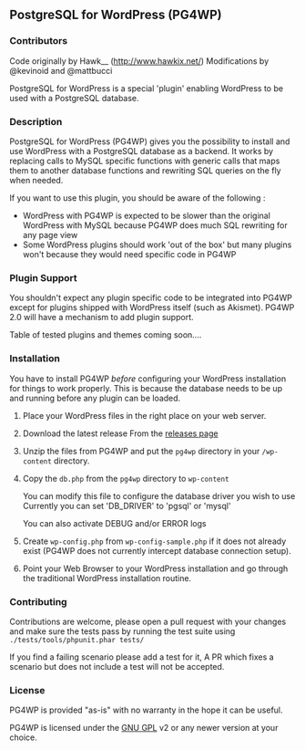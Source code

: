 ## PostgreSQL for WordPress (PG4WP) 

### Contributors
Code originally by Hawk__ (http://www.hawkix.net/)
Modifications by @kevinoid and @mattbucci

PostgreSQL for WordPress is a special 'plugin' enabling WordPress to be used with a PostgreSQL database.

### Description 

PostgreSQL for WordPress (PG4WP) gives you the possibility to install and use WordPress with a PostgreSQL database as a backend.
It works by replacing calls to MySQL specific functions with generic calls that maps them to another database functions and rewriting SQL queries on the fly when needed.

If you want to use this plugin, you should be aware of the following :
- WordPress with PG4WP is expected to be slower than the original WordPress with MySQL because PG4WP does much SQL rewriting for any page view
- Some WordPress plugins should work 'out of the box' but many plugins won't because they would need specific code in PG4WP

### Plugin Support

You shouldn't expect any plugin specific code to be integrated into PG4WP except for plugins shipped with WordPress itself (such as Akismet).
PG4WP 2.0 will have a mechanism to add plugin support.

Table of tested plugins and themes coming soon....

### Installation

You have to install PG4WP *before* configuring your WordPress installation for things to work properly. 
This is because the database needs to be up and running before any plugin can be loaded.

1.  Place your WordPress files in the right place on your web server.

1.  Download the latest release From the [releases page](https://github.com/PostgreSQL-For-Wordpress/postgresql-for-wordpress/releases)

1.	Unzip the files from PG4WP and put the `pg4wp` directory in your `/wp-content` directory.

1.	Copy the `db.php` from the `pg4wp` directory to `wp-content`
	
	You can modify this file to configure the database driver you wish to use
	Currently you can set 'DB_DRIVER' to 'pgsql' or 'mysql'
	
	You can also activate DEBUG and/or ERROR logs

1.	Create `wp-config.php` from `wp-config-sample.php` if it does not already exist (PG4WP does not currently intercept database connection setup).

1.	Point your Web Browser to your WordPress installation and go through the traditional WordPress installation routine.


### Contributing

Contributions are welcome, please open a pull request with your changes and make sure the tests pass by running the test suite using
`./tests/tools/phpunit.phar tests/`

If you find a failing scenario please add a test for it, A PR which fixes a scenario but does not include a test will not be accepted. 

### License
PG4WP is provided "as-is" with no warranty in the hope it can be useful.

PG4WP is licensed under the [GNU GPL](http://www.gnu.org/licenses/gpl.html "GNU GPL") v2 or any newer version at your choice.
